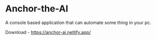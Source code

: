 # Anchor-the-AI

A console based application that can automate some thing in your pc.

Download - https://anchor-ai.netlify.app/
